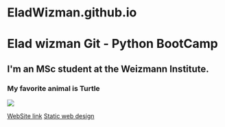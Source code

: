 # EladWizman.github.io
# Elad wizman Git - Python BootCamp
## I'm an MSc student at the Weizmann Institute.
### My favorite animal is Turtle
![](https://ynet-pic1.yit.co.il/picserver5/crop_images/2022/08/04/r1Cn4AOa9/r1Cn4AOa9_0_202_959_540_0_large.jpg)

[WebSite link](EladWizman.github.io)
[Static web design](https://jamstack.org/generators/)
